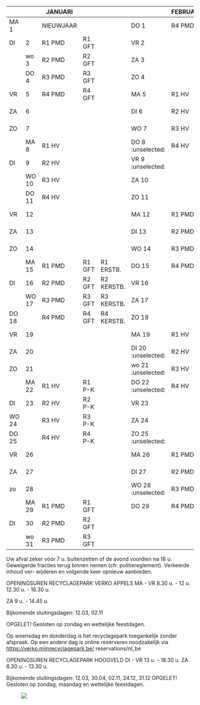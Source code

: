 <!-- PageNumber="2024" -->

<!-- PageHeader="R1: Ronde 1 - R2: Ronde 2 - R3: Ronde 3 - R4: Ronde 4" -->

| || JANUARI ||| | FEBRUARI |||| || MAART ||
| - | - | - | - | - | - | - | - | - | - | - | - | - | - |
| MA 1 || NIEUWJAAR | | | DO 1 | R4 PMD | R4 GFT | || VR 1 | | | |
| DI | 2 | R1 PMD | R1 GFT | | VR 2 | | | || ZA 2 | | | |
|| wo 3  | R2 PMD | R2 GFT | | ZA 3 | | | || ZO 3 | | | |
|| DO 4  | R3 PMD | R3 GFT | | ZO 4 | | | || MA 4 | R1 HV | | |
| VR | 5 | R4 PMD | R4 GFT | | MA 5 | R1 HV | | || DI 5 | R2 HV | | |
| ZA | 6 | | | | DI 6 | R2 HV | | || WO 6 | R3 HV | | |
| ZO | 7 | | | | WO 7 | R3 HV | | || DO 7 | R4 HV | | |
|| MA 8  | R1 HV | | | DO 8 :unselected: | R4 HV | | || VR 8 | | | |
| DI | 9 | R2 HV | | | VR 9 :unselected: | | | || ZA 9 | | | |
|| WO 10  | R3 HV | | | ZA 10 | | | | | ZO 10 | | | |
|| DO 11  | R4 HV | | | ZO 11 | | | || MA 11 | R1 PMD | R1 GFT | |
| VR | 12 | | | | MA 12 | R1 PMD | R1 GFT | || DI 12 | R2 PMD | R2 GFT | |
| ZA | 13 | | | | DI 13 | R2 PMD | R2 GFT | || WO 13 | R3 PMD | R3 GFT | |
| ZO | 14 | | | | WO 14 | R3 PMD | R3 GFT | || DO 14 | R4 PMD | R4 GFT | |
|| MA 15  | R1 PMD | R1 GFT | R1 ERSTB. | DO 15 | R4 PMD | R4 GFT | || VR 15 | | | |
| DI | 16 | R2 PMD | R2 GFT | R2 KERSTB. | VR 16 | | | | | ZA 16 | | | |
|| WO 17  | R3 PMD | R3 GFT | R3 KERSTB. | ZA 17 | | | | | ZO 17 | | | |
| DO 18 || R4 PMD | R4 GFT | R4 KERSTB. | ZO 18 | | | | | MA 18 | R1 HV | R1 P-K | |
| VR | 19 | | | | MA 19 | R1 HV | R1 P-K | || DI 19 | R2 HV | R2 P-K | |
| ZA | 20 | | | | DI 20 :unselected: | R2 HV | R2 P-K | || WO 20 | R3 HV | R3 P-K | |
| ZO | 21 | | | | wo 21 :unselected: | R3 HV | R3 P-K | || DO 21 | R4 HV | R4 P-K | |
|| MA 22  | R1 HV | R1 P-K | | DO 22 :unselected: | R4 HV | R4 P-K | | | VR 22 | | | |
| DI | 23 | R2 HV | R2 P-K | | VR 23 || R1+R2+R3+R4 SN  | | | ZA 23 || | |
| WO 24 || R3 HV | R3 P-K | | ZA 24 | | | | | ZO 24 | | | |
| DO 25 || R4 HV | R4 P-K | | ZO 25 :unselected: | | | | Selectieve (gratis) | | inzameling van| MA 25 | R1 PMD | R1 GFT | |
| VR | 26 | | | | MA 26 | R1 PMD | R1 GFT  snoeihout (SN) | DI 26 | R2 PMD | R2 GFT | |
| ZA | 27 | | | | DI 27 | R2 PMD | R2 GFT | | | WO 27 | R3 PMD | R3 GFT | |
| zo | 28 | | | | WO 28 :unselected: | R3 PMD | R3 GFT | || DO 28 | R4 PMD | R4 GFT | |
|| MA 29  | R1 PMD | R1 GFT | | DO 29 | R4 PMD | R4 GFT | || VR 29 | | | |
| DI | 30 | R2 PMD | R2 GFT | | | | | | | ZA 30 | | | |
|| wo 31  | R3 PMD | R3 GFT | | | | | | | zo| 31 PASEN  | | |

Uw afval zeker vóór 7 u. buitenzetten of de avond voordien na 18 u. Geweigerde fracties terug binnen nemen (cfr. politiereglement). Verkeerde inhoud ver- wijderen en volgende keer opnieuw aanbieden.

OPENINGSUREN RECYCLAGEPARK VERKO APPELS MA - VR 8.30 u. - 12 u. 12.30 u. - 16.30 u.

ZA 9 u. - 14.45 u.

Bijkomende sluitingsdagen: 12.03, 02.11

OPGELET! Gesloten op zondag en wettelijke feestdagen.

Op woensdag en donderdag is het recyclagepark toegankelijk zonder afspraak. Op een andere dag is online reserveren noodzakelijk via https://verko.mijnrecyclagepark.be/ reservations/nl\_be

OPENINGSUREN RECYCLAGEPARK HOOGVELD DI - VR 13 u. - 18.30 u. ZA 8.30 u. - 13.30 u.

Bijkomende sluitingsdagen: 12.03, 30.04, 02.11, 24.12, 31.12 OPGELET! Gesloten op zondag, maandag en wettelijke feestdagen.

<figure>

![](figures/0)

</figure>

